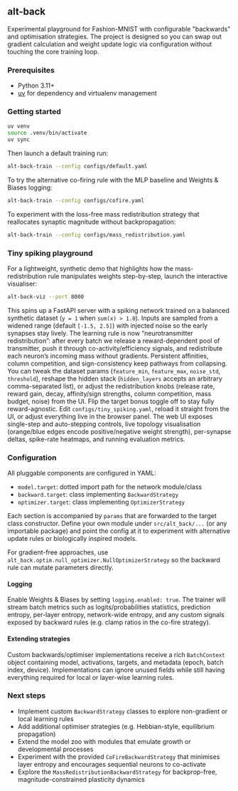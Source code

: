 ## alt-back

Experimental playground for Fashion-MNIST with configurable "backwards" and optimisation strategies. The project is designed so you can swap out gradient calculation and weight update logic via configuration without touching the core training loop.

### Prerequisites

- Python 3.11+
- [uv](https://github.com/astral-sh/uv) for dependency and virtualenv management

### Getting started

```bash
uv venv
source .venv/bin/activate
uv sync
```

Then launch a default training run:

```bash
alt-back-train --config configs/default.yaml
```

To try the alternative co-firing rule with the MLP baseline and Weights & Biases logging:

```bash
alt-back-train --config configs/cofire.yaml
```

To experiment with the loss-free mass redistribution strategy that reallocates synaptic magnitude without backpropagation:

```bash
alt-back-train --config configs/mass_redistribution.yaml
```

### Tiny spiking playground

For a lightweight, synthetic demo that highlights how the mass-redistribution rule manipulates weights step-by-step, launch the interactive visualiser:

```bash
alt-back-viz --port 8000
```

This spins up a FastAPI server with a spiking network trained on a balanced synthetic dataset (`y = 1` when `sum(x) > 1.0`). Inputs are sampled from a widened range (default `[-1.5, 2.5]`) with injected noise so the early synapses stay lively. The learning rule is now “neurotransmitter redistribution”: after every batch we release a reward-dependent pool of transmitter, push it through co-activity/efficiency signals, and redistribute each neuron’s incoming mass without gradients. Persistent affinities, column competition, and sign-consistency keep pathways from collapsing. You can tweak the dataset params (`feature_min`, `feature_max`, `noise_std`, `threshold`), reshape the hidden stack (`hidden_layers` accepts an arbitrary comma-separated list), or adjust the redistribution knobs (release rate, reward gain, decay, affinity/sign strengths, column competition, mass budget, noise) from the UI. Flip the target bonus toggle off to stay fully reward-agnostic. Edit `configs/tiny_spiking.yaml`, reload it straight from the UI, or adjust everything live in the browser panel. The web UI exposes single-step and auto-stepping controls, live topology visualisation (orange/blue edges encode positive/negative weight strength), per-synapse deltas, spike-rate heatmaps, and running evaluation metrics.

### Configuration

All pluggable components are configured in YAML:

- `model.target`: dotted import path for the network module/class
- `backward.target`: class implementing `BackwardStrategy`
- `optimizer.target`: class implementing `OptimizerStrategy`

Each section is accompanied by `params` that are forwarded to the target class constructor. Define your own module under `src/alt_back/...` (or any importable package) and point the config at it to experiment with alternative update rules or biologically inspired models.

For gradient-free approaches, use `alt_back.optim.null_optimizer.NullOptimizerStrategy` so the backward rule can mutate parameters directly.

#### Logging

Enable Weights & Biases by setting `logging.enabled: true`. The trainer will stream batch metrics such as logits/probabilities statistics, prediction entropy, per-layer entropy, network-wide entropy, and any custom signals exposed by backward rules (e.g. clamp ratios in the co-fire strategy).

#### Extending strategies

Custom backwards/optimiser implementations receive a rich `BatchContext` object containing model, activations, targets, and metadata (epoch, batch index, device). Implementations can ignore unused fields while still having everything required for local or layer-wise learning rules.

### Next steps

- Implement custom `BackwardStrategy` classes to explore non-gradient or local learning rules
- Add additional optimiser strategies (e.g. Hebbian-style, equilibrium propagation)
- Extend the model zoo with modules that emulate growth or developmental processes
- Experiment with the provided `CoFireBackwardStrategy` that minimises layer entropy and encourages sequential neurons to co-activate
- Explore the `MassRedistributionBackwardStrategy` for backprop-free, magnitude-constrained plasticity dynamics
